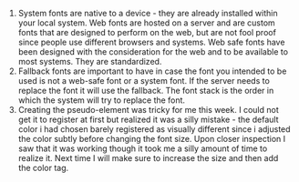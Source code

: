 1. System fonts are native to a device - they are already installed within your local system. Web fonts are hosted on a server and are custom fonts that are designed to perform on the web, but are not fool proof since people use different browsers and systems. Web safe fonts have been designed with the consideration for the web and to be available to most systems. They are standardized.
2. Fallback fonts are important to have in case the font you intended to be used is not a web-safe font or a system font. If the server needs to replace the font it will use the fallback. The font stack is the order in which the system will try to replace the font.
3. Creating the pseudo-element was tricky for me this week. I could not get it to register at first but realized it was a silly mistake - the default color i had chosen barely registered as visually different since i adjusted the color subtly before changing the font size. Upon closer inspection I saw that it was working though it took me a silly amount of time to realize it. Next time I will make sure to increase the size and then add the color tag. 

